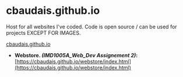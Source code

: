 # cbaudais.github.io

Host for all websites I've coded. Code is open source / can be used for projects EXCEPT FOR IMAGES. 

[cbaudais.github.io](https://cbaudais.github.io/)

- **Webstore. _(IMD1005A_Web_Dev Assignement 2)_:** [https://cbaudais.github.io/webstore/index.html](https://cbaudais.github.io/webstore/index.html)
